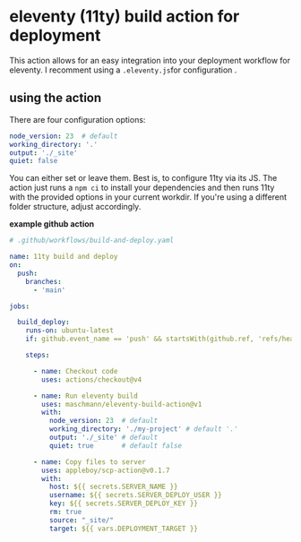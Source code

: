 # eleventy (11ty) build action for deployment

This action allows for an easy integration into your deployment workflow for eleventy.
I recomment using a ```.eleventy.js```for configuration .

## using the action

There are four configuration options:

```yaml
node_version: 23  # default
working_directory: '.'
output: './_site'
quiet: false
```

You can either set or leave them. Best is, to configure 11ty via its JS.
The action just runs a ```npm ci``` to install your dependencies and then runs 11ty with the provided options in your current workdir. If you're using a different folder structure, adjust accordingly.

**example github action**
```yaml
# .github/workflows/build-and-deploy.yaml

name: 11ty build and deploy
on:
  push:
    branches:
      - 'main'

jobs:

  build_deploy:
    runs-on: ubuntu-latest
    if: github.event_name == 'push' && startsWith(github.ref, 'refs/heads/main')

    steps:

      - name: Checkout code
        uses: actions/checkout@v4

      - name: Run eleventy build
        uses: maschmann/eleventy-build-action@v1
        with:
          node_version: 23  # default
          working_directory: './my-project' # default '.'
          output: './_site' # default
          quiet: true       # default false

      - name: Copy files to server
        uses: appleboy/scp-action@v0.1.7
        with:
          host: ${{ secrets.SERVER_NAME }}
          username: ${{ secrets.SERVER_DEPLOY_USER }}
          key: ${{ secrets.SERVER_DEPLOY_KEY }}
          rm: true
          source: "_site/"
          target: ${{ vars.DEPLOYMENT_TARGET }}
```